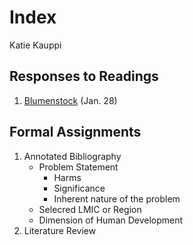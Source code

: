 # Index

Katie Kauppi

## Responses to Readings

1.  [Blumenstock](https://github.com/katieanne95/workshop/blob/master/Blumenstock%20response%20jan28) (Jan. 28)

## Formal Assignments

1. Annotated Bibliography
   - Problem Statement 
     - Harms
     - Significance
     - Inherent nature of the problem
   - Selecred LMIC or Region
   - Dimension of Human Development
2. Literature Review
